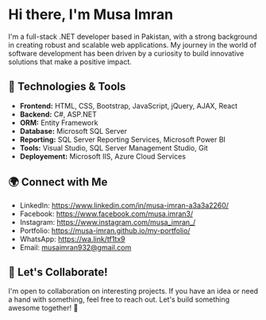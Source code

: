 # Hi there, I'm Musa Imran

I'm a full-stack .NET developer based in Pakistan, with a strong background in creating robust and scalable web applications. My journey in the world of software development has been driven by a curiosity to build innovative solutions that make a positive impact.

## 🔧 Technologies & Tools

- **Frontend:** HTML, CSS, Bootstrap, JavaScript, jQuery, AJAX, React
- **Backend:** C#, ASP.NET
- **ORM:** Entity Framework
- **Database:** Microsoft SQL Server
- **Reporting:** SQL Server Reporting Services, Microsoft Power BI
- **Tools:** Visual Studio, SQL Server Management Studio, Git
- **Deployement:** Microsoft IIS, Azure Cloud Services

  
## 🌍 Connect with Me

- LinkedIn: https://www.linkedin.com/in/musa-imran-a3a3a2260/
- Facebook: https://www.facebook.com/musa.imran3/
- Instagram: https://www.instagram.com/musa_imran_/
- Portfolio: https://musa-imran.github.io/my-portfolio/
- WhatsApp: https://wa.link/tf1tx9
- Email: musaimran932@gmail.com


## 🤝 Let's Collaborate!

I'm open to collaboration on interesting projects. If you have an idea or need a hand with something, feel free to reach out. Let's build something awesome together! 🚀
